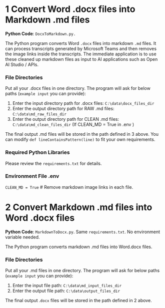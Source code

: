 # 1 Convert Word .docx files into Markdown .md files

**Python Code**: `DocxToMarkdown.py.` 

The Python program converts Word `.docx` files into markdown `.md` files. It can process transcripts generated by Microsoft Teams and then removes the image links inside the transcripts. The immediate application is to use these cleaned up markdown files as input to AI applications such as Open AI Studio / APIs. 

### File Directories 

Put all your .docx files in one directory. The program will ask for below paths (`example input` you can provide):

1. Enter the input directory path for .docx files: `C:\data\docx_files_dir`
2. Enter the output directory path for RAW .md files: `C:\data\md_raw_files_dir` 
3. Enter the output directory path for CLEAN .md files: `C:\data\md_clean_files_dir` (If CLEAN_MD = True in .env )

The final output .md files will be stored in the path defined in 3 above. You can modify  `def lineContainsPattern(line)` to fit your own requirements. 

### Required Python Libraries 

Please review the `requirements.txt` for details. 

### Environment File .env

`CLEAN_MD = True` # Remove markdown image links in each file.

# 2 Convert Markdown .md files into Word .docx files

**Python Code**: `MarkdownToDocx.py`. Same `requirements.txt`. No environment variable needed. 

The Python program converts markdown .md files into Word.docx files.

### File Directories 

Put all your .md files in one directory. The program will ask for below paths (`example input` you can provide):

1. Enter the input file path: `C:\data\md_input_files_dir`
2. Enter the output file path: `C:\data\output_files_dir`

The final output .`docx` files will be stored in the path defined in 2 above.

